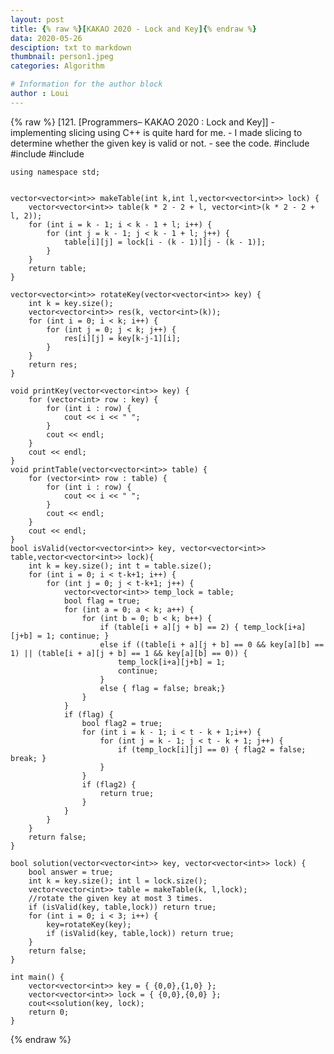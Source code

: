 ```yaml
---
layout: post
title: {% raw %}[KAKAO 2020 - Lock and Key]{% endraw %}
data: 2020-05-26
desciption: txt to markdown
thumbnail: person1.jpeg
categories: Algorithm

# Information for the author block
author : Loui
---
```


{% raw %}
	﻿[121. [Programmers– KAKAO 2020 : Lock and Key]]
	- implementing slicing using C++ is quite hard for me.
	- I made slicing to determine whether the given key is valid or not. 
	- see the code.
	#include <string>
	#include <vector>
	#include<iostream>
	
	using namespace std;
	
	
	vector<vector<int>> makeTable(int k,int l,vector<vector<int>> lock) {
		vector<vector<int>> table(k * 2 - 2 + l, vector<int>(k * 2 - 2 + l, 2));
		for (int i = k - 1; i < k - 1 + l; i++) {
			for (int j = k - 1; j < k - 1 + l; j++) {
				table[i][j] = lock[i - (k - 1)][j - (k - 1)];
			}
		}
		return table;
	}
	
	vector<vector<int>> rotateKey(vector<vector<int>> key) {
		int k = key.size();
		vector<vector<int>> res(k, vector<int>(k));
		for (int i = 0; i < k; i++) {
			for (int j = 0; j < k; j++) {
				res[i][j] = key[k-j-1][i];
			}
		}
		return res;
	}
	
	void printKey(vector<vector<int>> key) {
		for (vector<int> row : key) {
			for (int i : row) {
				cout << i << " ";
			}
			cout << endl;
		}
		cout << endl;
	}
	void printTable(vector<vector<int>> table) {
		for (vector<int> row : table) {
			for (int i : row) {
				cout << i << " ";
			}
			cout << endl;
		}
		cout << endl;
	}
	bool isValid(vector<vector<int>> key, vector<vector<int>> table,vector<vector<int>> lock){
		int k = key.size(); int t = table.size();
		for (int i = 0; i < t-k+1; i++) {
			for (int j = 0; j < t-k+1; j++) {
				vector<vector<int>> temp_lock = table;
				bool flag = true;
				for (int a = 0; a < k; a++) {
					for (int b = 0; b < k; b++) {
						if (table[i + a][j + b] == 2) { temp_lock[i+a][j+b] = 1; continue; }
						else if ((table[i + a][j + b] == 0 && key[a][b] == 1) || (table[i + a][j + b] == 1 && key[a][b] == 0)) {
							temp_lock[i+a][j+b] = 1;
							continue;
						} 
						else { flag = false; break;}
					}
				}
				if (flag) {
					bool flag2 = true;
					for (int i = k - 1; i < t - k + 1;i++) {
						for (int j = k - 1; j < t - k + 1; j++) {
							if (temp_lock[i][j] == 0) { flag2 = false; break; }
						}
					}
					if (flag2) {
						return true;
					} 
				} 
			}
		}
		return false;
	}
	
	bool solution(vector<vector<int>> key, vector<vector<int>> lock) {
		bool answer = true;
		int k = key.size(); int l = lock.size();
		vector<vector<int>> table = makeTable(k, l,lock);
		//rotate the given key at most 3 times.
		if (isValid(key, table,lock)) return true;
		for (int i = 0; i < 3; i++) {
			key=rotateKey(key);
			if (isValid(key, table,lock)) return true;
		}
		return false;
	}
	
	int main() {
		vector<vector<int>> key = { {0,0},{1,0} };
		vector<vector<int>> lock = { {0,0},{0,0} };
		cout<<solution(key, lock);
		return 0;
	}
	
	
{% endraw %}
